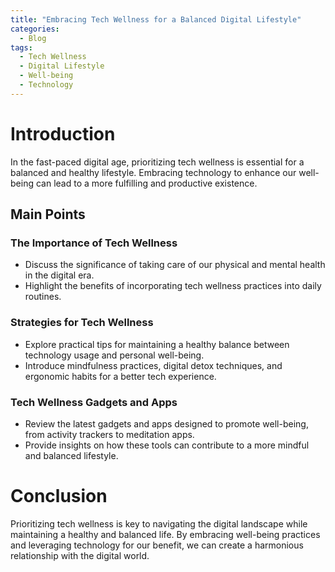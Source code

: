 ```yaml
---
title: "Embracing Tech Wellness for a Balanced Digital Lifestyle"
categories:
  - Blog
tags:
  - Tech Wellness
  - Digital Lifestyle
  - Well-being
  - Technology
---
```


# Introduction
In the fast-paced digital age, prioritizing tech wellness is essential for a balanced and healthy lifestyle. Embracing technology to enhance our well-being can lead to a more fulfilling and productive existence.

## Main Points
### The Importance of Tech Wellness
- Discuss the significance of taking care of our physical and mental health in the digital era.
- Highlight the benefits of incorporating tech wellness practices into daily routines.

### Strategies for Tech Wellness
- Explore practical tips for maintaining a healthy balance between technology usage and personal well-being.
- Introduce mindfulness practices, digital detox techniques, and ergonomic habits for a better tech experience.

### Tech Wellness Gadgets and Apps
- Review the latest gadgets and apps designed to promote well-being, from activity trackers to meditation apps.
- Provide insights on how these tools can contribute to a more mindful and balanced lifestyle.

# Conclusion
Prioritizing tech wellness is key to navigating the digital landscape while maintaining a healthy and balanced life. By embracing well-being practices and leveraging technology for our benefit, we can create a harmonious relationship with the digital world.